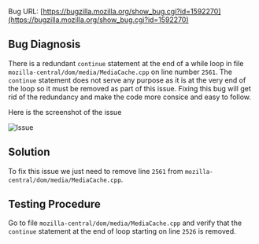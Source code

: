 Bug URL: [https://bugzilla.mozilla.org/show_bug.cgi?id=1592270](https://bugzilla.mozilla.org/show_bug.cgi?id=1592270)

## Bug Diagnosis
There is a redundant `continue` statement at the end of a while loop in file `mozilla-central/dom/media/MediaCache.cpp` on line number `2561`. The `continue` statement does not serve any purpose as it is at the very end of the loop so it must be removed as part of this issue. Fixing this bug will get rid of the redundancy and make the code more consice and easy to follow.


Here is the screenshot of the issue 

![Issue](https://github.com/gilltan97/gecko-dev/blob/fix/1592270/docs/Issue.png)

## Solution 
To fix this issue we just need to remove line `2561` from `mozilla-central/dom/media/MediaCache.cpp`.

## Testing Procedure 
Go to file `mozilla-central/dom/media/MediaCache.cpp` and verify that the `continue` statement at the end of loop starting on line `2526` is removed.







